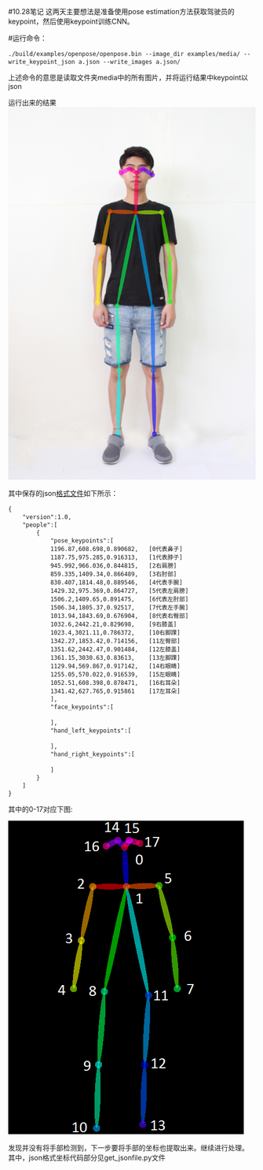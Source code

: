 #10.28笔记
这两天主要想法是准备使用pose estimation方法获取驾驶员的keypoint，然后使用keypoint训练CNN。

#运行命令：

```
./build/examples/openpose/openpose.bin --image_dir examples/media/ --write_keypoint_json a.json --write_images a.json/
```

上述命令的意思是读取文件夹media中的所有图片，并将运行结果中keypoint以json

运行出来的结果![图片](https://github.com/yesyu/driver_project/blob/master/images/body_rendered.png)

其中保存的json[格式文件](https://github.com/yesyu/driver_project/blob/master/images/body_key.json)如下所示：
```
{
	"version":1.0,
	"people":[
		{
			"pose_keypoints":[
            1196.87,608.698,0.890682,   [0代表鼻子]
            1187.75,975.285,0.916313,   [1代表脖子]
            945.992,966.036,0.844815,   [2右肩膀]
            859.335,1409.34,0.866489,   [3右肘部]
            830.407,1814.48,0.889546,   [4代表手腕]
            1429.32,975.369,0.864727,   [5代表左肩膀]
            1506.2,1409.65,0.891475,    [6代表左肘部]
            1506.34,1805.37,0.92517,    [7代表左手腕]
            1013.94,1843.69,0.676904,   [8代表右臀部]
            1032.6,2442.21,0.829698,    [9右膝盖]
            1023.4,3021.11,0.786372,    [10右脚踝]
            1342.27,1853.42,0.714156,   [11左臀部]
            1351.62,2442.47,0.901484,   [12左膝盖]
            1361.15,3030.63,0.83613,    [13左脚踝]
            1129.94,569.867,0.917142,   [14右眼睛]
            1255.05,570.022,0.916539,   [15左眼睛]
            1052.51,608.398,0.878471,   [16右耳朵]
            1341.42,627.765,0.915861    [17左耳朵]
			],
			"face_keypoints":[
				
			],
			"hand_left_keypoints":[
				
			],
			"hand_right_keypoints":[
				
			]
		}
	]
}
```
其中的0-17对应下图:

![图片](https://github.com/yesyu/driver_project/blob/master/images/keypoints_pose.png)

发现并没有将手部检测到，下一步要将手部的坐标也提取出来。继续进行处理。
其中，json格式坐标代码部分见get_jsonfile.py文件
